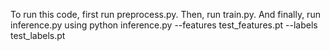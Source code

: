 To run this code, first run preprocess.py. Then, run train.py. And finally, run inference.py using python inference.py --features test_features.pt --labels  test_labels.pt

